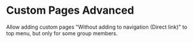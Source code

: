 # Custom Pages Advanced

Allow adding custom pages "Without adding to navigation (Direct link)" to top menu, but only for some group members.